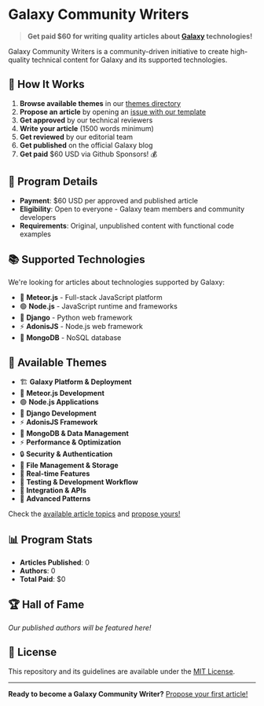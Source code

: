 # Galaxy Community Writers

> **Get paid $60 for writing quality articles about [Galaxy]([url](https://galaxycloud.app/)) technologies!**

Galaxy Community Writers is a community-driven initiative to create high-quality technical content for Galaxy and its supported technologies.

## 📝 How It Works

1. **Browse available themes** in our [themes directory](./themes/)
2. **Propose an article** by opening an [issue with our template](.github/ISSUE_TEMPLATE/article-proposal.md)
3. **Get approved** by our technical reviewers
4. **Write your article** (1500 words minimum)
5. **Get reviewed** by our editorial team
6. **Get published** on the official Galaxy blog
7. **Get paid** $60 USD via Github Sponsors! 💰

## 🎯 Program Details

- **Payment**: $60 USD per approved and published article
- **Eligibility**: Open to everyone - Galaxy team members and community developers
- **Requirements**: Original, unpublished content with functional code examples

## 📚 Supported Technologies

We're looking for articles about technologies supported by Galaxy:

- 🚀 **Meteor.js** - Full-stack JavaScript platform
- 🟢 **Node.js** - JavaScript runtime and frameworks
- 🐍 **Django** - Python web framework
- ⚡ **AdonisJS** - Node.js web framework
- 🍃 **MongoDB** - NoSQL database

## 🎨 Available Themes

- 🏗️ **Galaxy Platform & Deployment**
- 🚀 **Meteor.js Development**
- 🟢 **Node.js Applications**
- 🐍 **Django Development**
- ⚡ **AdonisJS Framework**
- 🍃 **MongoDB & Data Management**
- ⚡ **Performance & Optimization**
- 🔒 **Security & Authentication**
- 📁 **File Management & Storage**
- 🔄 **Real-time Features**
- 🧪 **Testing & Development Workflow**
- 🔌 **Integration & APIs**
- 🎨 **Advanced Patterns**

Check the [available article topics]([url](https://github.com/CloudByGalaxy/galaxy-community-writers/issues/1)) and [propose yours!](../../issues/new?assignees=&labels=proposal%2Ccommunity&template=article-proposal.md&title=%5BPROPOSAL%5D+)

## 📊 Program Stats

- **Articles Published**: 0
- **Authors**: 0
- **Total Paid**: $0

## 🏆 Hall of Fame

_Our published authors will be featured here!_

## 📄 License

This repository and its guidelines are available under the [MIT License](./LICENSE).

---

**Ready to become a Galaxy Community Writer?** [Propose your first article!](../../issues/new?assignees=&labels=proposal%2Ccommunity&template=article-proposal.md&title=%5BPROPOSAL%5D+)
